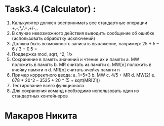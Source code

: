 # Task3.4 (Calculator) : 
1) Калькулятор должен воспринимать все стандартные операции +,-,*,/,=,+/-,.
2) В случае невозможного действия выводить сообщение об ошибке (использовать обработку
исключений) 
3) Должна быть возможность записать выражение, например: 25 + 5 – 6 / 3 + 0.5 =
4) Поддержка mod, sqrt, ^2, 1/x
5) Сохранение в память значений и чтение их и памяти
  a. MW положить в память
  b. MR считать из памяти
  c. MW[n] положить в ячейку памяти n d. MR[n] считать ячейку памяти n
6) Пример корректного ввода: a. 1+5*3
  b. MW
  c. 4/5 + MR
  d. MW[2]
  e. 678 * 20^2 – 3525 + 20 * (5 + sqrt(MR[2]))
7) Тестирование всего функционала
8) Для сохранения команд необходимо использовать один из стандартных контейнеров
# Макаров Никита
